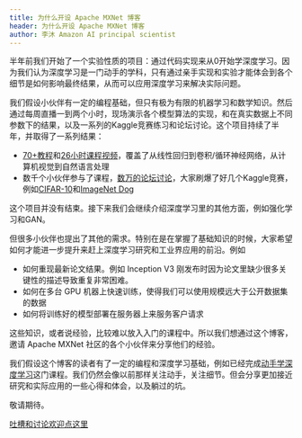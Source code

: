 ```yaml
---
title: 为什么开设 Apache MXNet 博客
header: 为什么开设 Apache MXNet 博客
author: 李沐 Amazon AI principal scientist
---
```




半年前我们开始了一个实验性质的项目：通过代码实现来从0开始学深度学习。因为我们认为深度学习是一门动手的学科，只有通过亲手实现和实验才能体会到各个细节是如何影响最终结果，从而可以应用深度学习来解决实际问题。

我们假设小伙伴有一定的编程基础，但只有极为有限的机器学习和数学知识。然后通过每周直播一到两个小时，现场演示各个模型算法的实现，和在真实数据上不同参数下的结果，以及一系列的Kaggle竞赛练习和论坛讨论。这个项目持续了半年，并取得了一系列结果：

- [70+教程](http://zh.gluon.ai/index.html)和[26小时课程视频](https://discuss.gluon.ai/t/topic/753)，覆盖了从线性回归到卷积/循环神经网络，从计算机视觉到自然语言处理
- 数千个小伙伴参与了课程，[数万的论坛讨论](https://discuss.gluon.ai/)，大家刷爆了好几个Kaggle竞赛，例如[CIFAR-10](https://discuss.gluon.ai/t/topic/1545/)和[ImageNet Dog](https://discuss.gluon.ai/t/topic/2399/)

这个项目并没有结束。接下来我们会继续介绍深度学习里的其他方面，例如强化学习和GAN。

但很多小伙伴也提出了其他的需求。特别在是在掌握了基础知识的时候，大家希望如何才能进一步提升来赶上深度学习研究和工业界应用的前沿。例如

- 如何重现最新论文结果。例如 Inception V3 刚发布时因为论文里缺少很多关键性的描述导致重复非常困难。
- 如何在多台 GPU 机器上快速训练，使得我们可以使用规模远大于公开数据集的数据
- 如何将训练好的模型部署在服务器上来服务客户请求

这些知识，或者说经验，比较难以放入入门的课程中。所以我们想通过这个博客，邀请 Apache MXNet 社区的各个小伙伴来分享他们的经验。

我们假设这个博客的读者有了一定的编程和深度学习基础，例如已经完成[动手学深度学习](https://discuss.gluon.ai/t/topic/753)这门课程。我们仍然会像以前那样关注动手，关注细节。但会分享更加接近研究和实际应用的一些心得和体会，以及躺过的坑。

敬请期待。

[吐槽和讨论欢迎点这里](https://discuss.gluon.ai/t/topic/5455)

